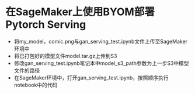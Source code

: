 # 在SageMaker上使用BYOM部署Pytorch Serving
- 将my_model，comic.png与gan_serving_test.ipynb文件上传至SageMaker环境中
- 将已打包好的模型文件model.tar.gz上传到S3
- 修改gan_serving_test.ipynb笔记本中model_s3_path参数为上一步S3中模型文件的路径
- 在SageMaker环境中，打开gan_serving_test.ipynb，按照顺序执行notebook中的代码
